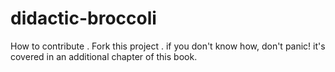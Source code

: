 # didactic-broccoli
How to contribute
. Fork this project
. if you don't know how, don't panic! it's covered in an additional chapter of this book.
